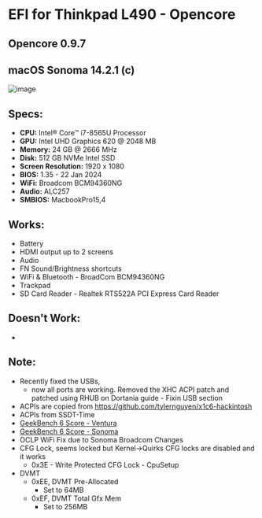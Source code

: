 # EFI for Thinkpad L490 - Opencore
## Opencore 0.9.7
## macOS Sonoma 14.2.1 (c)

![image](https://github.com/takobaba/EFI-Opencore-Thinkpad-L490/assets/3728072/1a847741-5da1-46be-b67f-658dfa5ff2ca)

## Specs:

  - **CPU:** Intel® Core™ i7-8565U Processor
  - **GPU:** Intel UHD Graphics 620 @ 2048 MB
  - **Memory:** 24 GB @ 2666 MHz
  - **Disk:** 512 GB NVMe Intel SSD
  - **Screen Resolution:** 1920 x 1080
  - **BIOS:** 1.35 - 22 Jan 2024
  - **WiFi:** Broadcom BCM94360NG
  - **Audio:** ALC257
  - **SMBIOS:** MacbookPro15,4

## Works:

  * Battery
  * HDMI output up to 2 screens
  * Audio
  * FN Sound/Brightness shortcuts
  * WiFi & Bluetooth - BroadCom BCM94360NG 
  * Trackpad
  * SD Card Reader - Realtek RTS522A PCI Express Card Reader

## Doesn't Work:
  - 

## Note: 

  * Recently fixed the USBs, 
    - now all ports are working. Removed the XHC ACPI patch and patched using RHUB on Dortania guide - Fixin USB section
  * ACPIs are copied from https://github.com/tylernguyen/x1c6-hackintosh
  * ACPIs from SSDT-Time
  * [GeekBench 6 Score - Ventura](https://browser.geekbench.com/v6/cpu/1577874)
  * [GeekBench 6 Score - Sonoma](https://browser.geekbench.com/v6/cpu/3462263)
  * OCLP WiFi Fix due to Sonoma Broadcom Changes
  * CFG Lock, seems locked but Kernel->Quirks CFG locks are disabled and it works
    * 0x3E - Write Protected CFG Lock - CpuSetup
  * DVMT
    * 0xEE, DVMT Pre-Allocated 
      - Set to 64MB
    * 0xEF, DVMT Total Gfx Mem 
      - Set to 256MB
